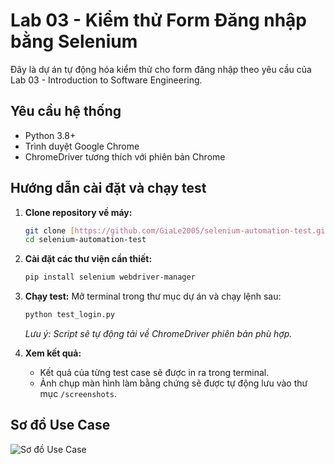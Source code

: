 # Lab 03 - Kiểm thử Form Đăng nhập bằng Selenium

Đây là dự án tự động hóa kiểm thử cho form đăng nhập theo yêu cầu của Lab 03 - Introduction to Software Engineering.

## Yêu cầu hệ thống

* Python 3.8+
* Trình duyệt Google Chrome
* ChromeDriver tương thích với phiên bản Chrome

## Hướng dẫn cài đặt và chạy test

1.  **Clone repository về máy:**
    ```bash
    git clone [https://github.com/GiaLe2005/selenium-automation-test.git](https://github.com/GiaLe2005/selenium-automation-test.git)
    cd selenium-automation-test
    ```

2.  **Cài đặt các thư viện cần thiết:**
    ```bash
    pip install selenium webdriver-manager
    ```

3.  **Chạy test:**
    Mở terminal trong thư mục dự án và chạy lệnh sau:
    ```bash
    python test_login.py
    ```
    *Lưu ý: Script sẽ tự động tải về ChromeDriver phiên bản phù hợp.*

4.  **Xem kết quả:**
    * Kết quả của từng test case sẽ được in ra trong terminal.
    * Ảnh chụp màn hình làm bằng chứng sẽ được tự động lưu vào thư mục `/screenshots`.

## Sơ đồ Use Case

![Sơ đồ Use Case](use-case.png)